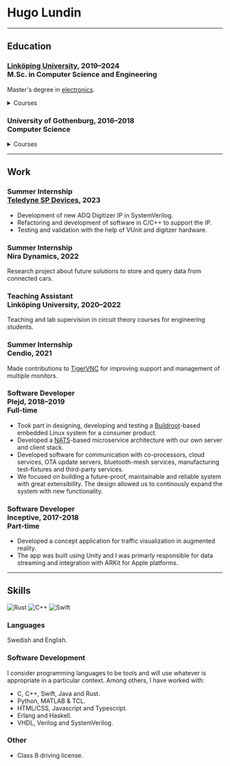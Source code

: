 # Hugo Lundin

---

## Education

### [Linköping University](https://liu.se), 2019–2024 <br/>M.Sc. in Computer Science and Engineering

Master's degree in [electronics](https://www.isy.liu.se/edu/profiler/elektronik).

<details>
  <summary>Courses</summary>
  
  ##### Master's courses

  * Advanced Web Programming 
  * Analog and Discrete-Time Integrated Circuits 
  * Analog Circuits 
  * Analog CMOS Integrated Circuits 
  * Analog Filters 
  * Application-Specific Integrated Circuits
  * Autonomous Vehicles - Planning, Control, and Learning Systems
  * Digital Communication 
  * Digital Filters 
  * Digital Integrated Circuits 
  * Digital Signal Processing
  * Power Electronics
  * Radio Frequency Integrated Circuits

  ##### Undergraduate courses

  * Automatic Control 
  * Calculus 1
  * Calculus 2
  * Combinatorial Optimization
  * Computer Hardware and Architecture 
  * Concurrent Programming and Operating Systems 
  * Data Structures, Algorithms and Programming Paradigms 
  * Discrete Mathematics 
  * Electronics 
  * Engineering Mechanics 
  * English 
  * Functional and Imperative Programming
  * Interactive Systems 
  * Introductory Course in Calculus 
  * Linear Algebra 
  * Logic 
  * Microcomputer, Project Laboratory 
  * Multivariable Calculus 
  * Object Oriented Programming and Java 
  * Perspectives to Computer and Software Technology 
  * Physics 
  * Professionalism for Engineers
  * Scientific Computing 
  * Signals and Systems, and Transform Theory 
  * Signals, Information and Communication 
  * Software Engineering Project 
  * Software Engineering Theory 
  * Switching Theory and Logical Design 
</details>

### University of Gothenburg, 2016–2018<br/>Computer Science

<details>
  <summary>Courses</summary>

  ##### Undergraduate courses

  * Introduction to Computer Programming and Environment
  * Discrete Mathematics for Computer Scientists
  * Introduction to Functional Programming
  * Imperative Programming with Basic Object-orientation
  * Linear Algebra D
  * Object-oriented Programming and Design
  * Calculus D
  * Finite Automata Theory and Formal Languages
  * Data Structures
  * Introduction to Computer Engineering
  * Mathematical Statistics and Discrete mathematics
  * Machine Oriented Programming
  * Databases
  * Computer communication
  * Principles of Concurrent Programming
  * Mathematical modelling and Problem Solving
  * Computer System Engineering 

</details>

---

## Work

### Summer Internship<br/> [Teledyne SP Devices](https://www.spdevices.com), 2023

* Development of new ADQ Digitizer IP in SystemVerilog.
* Refactoring and development of software in C/C++ to support the IP.
* Testing and validation with the help of VUnit and digitzer hardware. 

### Summer Internship<br/> Nira Dynamics, 2022

Research project about future solutions to store and query data from connected cars. 

### Teaching Assistant<br/> Linköping University, 2020–2022

Teaching and lab supervision in circuit theory courses for engineering students.

### Summer Internship<br/> Cendio, 2021

Made contributions to [TigerVNC](https://github.com/TigerVNC/tigervnc) for improving support and management of multiple monitors.

### Software Developer <br/>Plejd, 2018–2019<br/>Full-time

* Took part in designing, developing and testing a [Buildroot](https://buildroot.org)-based embedded Linux system for a consumer product.
* Developed a [NATS](https://nats.io)-based microservice architecture with our own server and client stack.
* Developed software for communication with co-processors, cloud services, OTA update servers, bluetooth-mesh services, manufacturing test-fixtures and third-party services. 
* We focused on building a future-proof, maintainable and reliable system with great extensibility. The design allowed us to continously expand the system with new functionality. 

### Software Developer <br/>Inceptive, 2017-2018<br/>Part-time

* Developed a concept application for traffic visualization in augmented reality.
* The app was built using Unity and I was primarly responsible for data streaming and integration with ARKit for Apple platforms.

---

## Skills
![Rust](https://img.shields.io/badge/Rust-7d5d2f?style=for-the-badge)
![C++](https://img.shields.io/badge/C++-176573?style=for-the-badge)
![Swift](https://img.shields.io/badge/Swift-f0620a?style=for-the-badge)


### Languages

Swedish and English.

### Software Development

I consider programming languages to be tools and will use whatever is appropriate in a particular context. Among others, I have worked with: 
* C, C++, Swift, Java and Rust. 
* Python, MATLAB & TCL. 
* HTML/CSS, Javascript and Typescript. 
* Erlang and Haskell.
* VHDL, Verilog and SystemVerilog. 

### Other

* Class B driving license. 


